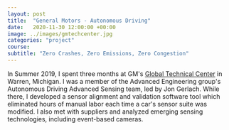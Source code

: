 ```yaml
---
layout: post
title:  "General Motors - Autonomous Driving"
date:   2020-11-30 12:00:00 +00:00
image: ../images/gmtechcenter.jpg
categories: "project"
course: 
subtitle: "Zero Crashes, Zero Emissions, Zero Congestion"
---
```


In Summer 2019, I spent three months at GM's [Global Technical Center](https://www.gm.com/our-company/us/techcenter.html) in Warren, Michigan. I was a member of the Advanced Engineering group's Autonomous Driving Advanced Sensing team, led by Jon Gerlach. While there, I developed a sensor alignment and validation software tool which eliminated hours of manual labor each time a car's sensor suite was modified. I also met with suppliers and analyzed emerging sensing technologies, including event-based cameras.